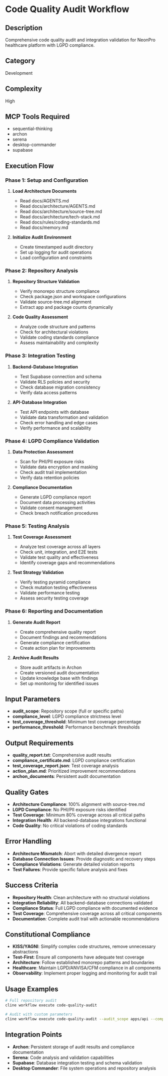 # Code Quality Audit Workflow

## Description

Comprehensive code quality audit and integration validation for NeonPro healthcare platform with LGPD compliance.

## Category

Development

## Complexity

High

## MCP Tools Required

- sequential-thinking
- archon
- serena
- desktop-commander
- supabase

## Execution Flow

### Phase 1: Setup and Configuration

1. **Load Architecture Documents**
   - Read docs/AGENTS.md
   - Read docs/architecture/AGENTS.md
   - Read docs/architecture/source-tree.md
   - Read docs/architecture/tech-stack.md
   - Read docs/rules/coding-standards.md
   - Read docs/memory.md

2. **Initialize Audit Environment**
   - Create timestamped audit directory
   - Set up logging for audit operations
   - Load configuration and constraints

### Phase 2: Repository Analysis

1. **Repository Structure Validation**
   - Verify monorepo structure compliance
   - Check package.json and workspace configurations
   - Validate source-tree.md alignment
   - Extract app and package counts dynamically

2. **Code Quality Assessment**
   - Analyze code structure and patterns
   - Check for architectural violations
   - Validate coding standards compliance
   - Assess maintainability and complexity

### Phase 3: Integration Testing

1. **Backend-Database Integration**
   - Test Supabase connection and schema
   - Validate RLS policies and security
   - Check database migration consistency
   - Verify data access patterns

2. **API-Database Integration**
   - Test API endpoints with database
   - Validate data transformation and validation
   - Check error handling and edge cases
   - Verify performance and scalability

### Phase 4: LGPD Compliance Validation

1. **Data Protection Assessment**
   - Scan for PHI/PII exposure risks
   - Validate data encryption and masking
   - Check audit trail implementation
   - Verify data retention policies

2. **Compliance Documentation**
   - Generate LGPD compliance report
   - Document data processing activities
   - Validate consent management
   - Check breach notification procedures

### Phase 5: Testing Analysis

1. **Test Coverage Assessment**
   - Analyze test coverage across all layers
   - Check unit, integration, and E2E tests
   - Validate test quality and effectiveness
   - Identify coverage gaps and recommendations

2. **Test Strategy Validation**
   - Verify testing pyramid compliance
   - Check mutation testing effectiveness
   - Validate performance testing
   - Assess security testing coverage

### Phase 6: Reporting and Documentation

1. **Generate Audit Report**
   - Create comprehensive quality report
   - Document findings and recommendations
   - Generate compliance certification
   - Create action plan for improvements

2. **Archive Audit Results**
   - Store audit artifacts in Archon
   - Create versioned audit documentation
   - Update knowledge base with findings
   - Set up monitoring for identified issues

## Input Parameters

- **audit_scope**: Repository scope (full or specific paths)
- **compliance_level**: LGPD compliance strictness level
- **test_coverage_threshold**: Minimum test coverage percentage
- **performance_threshold**: Performance benchmark thresholds

## Output Requirements

- **quality_report.txt**: Comprehensive audit results
- **compliance_certificate.md**: LGPD compliance certification
- **test_coverage_report.json**: Test coverage analysis
- **action_plan.md**: Prioritized improvement recommendations
- **archon_documents**: Persistent audit documentation

## Quality Gates

- **Architecture Compliance**: 100% alignment with source-tree.md
- **LGPD Compliance**: No PHI/PII exposure risks identified
- **Test Coverage**: Minimum 80% coverage across all critical paths
- **Integration Health**: All backend-database integrations functional
- **Code Quality**: No critical violations of coding standards

## Error Handling

- **Architecture Mismatch**: Abort with detailed divergence report
- **Database Connection Issues**: Provide diagnostic and recovery steps
- **Compliance Violations**: Generate detailed violation reports
- **Test Failures**: Provide specific failure analysis and fixes

## Success Criteria

- **Repository Health**: Clean architecture with no structural violations
- **Integration Reliability**: All backend-database connections validated
- **Compliance Status**: Full LGPD compliance with documented evidence
- **Test Coverage**: Comprehensive coverage across all critical components
- **Documentation**: Complete audit trail with actionable recommendations

## Constitutional Compliance

- **KISS/YAGNI**: Simplify complex code structures, remove unnecessary abstractions
- **Test-First**: Ensure all components have adequate test coverage
- **Architecture**: Follow established monorepo patterns and boundaries
- **Healthcare**: Maintain LGPD/ANVISA/CFM compliance in all components
- **Observability**: Implement proper logging and monitoring for audit trail

## Usage Examples

```bash
# Full repository audit
cline workflow execute code-quality-audit

# Audit with custom parameters
cline workflow execute code-quality-audit --audit_scope apps/api --compliance_level strict
```

## Integration Points

- **Archon**: Persistent storage of audit results and compliance documentation
- **Serena**: Code analysis and validation capabilities
- **Supabase**: Database integration testing and schema validation
- **Desktop Commander**: File system operations and repository analysis
